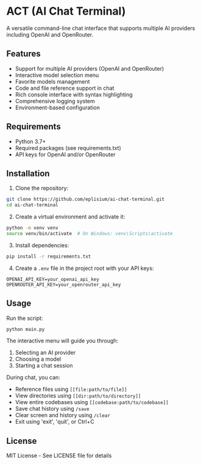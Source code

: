 # ACT (AI Chat Terminal)

A versatile command-line chat interface that supports multiple AI providers including OpenAI and OpenRouter.

## Features

- Support for multiple AI providers (OpenAI and OpenRouter)
- Interactive model selection menu
- Favorite models management
- Code and file reference support in chat
- Rich console interface with syntax highlighting
- Comprehensive logging system
- Environment-based configuration

## Requirements

- Python 3.7+
- Required packages (see requirements.txt)
- API keys for OpenAI and/or OpenRouter

## Installation

1. Clone the repository:
```bash
git clone https://github.com/eplisium/ai-chat-terminal.git
cd ai-chat-terminal
```

2. Create a virtual environment and activate it:
```bash
python -m venv venv
source venv/bin/activate  # On Windows: venv\Scripts\activate
```

3. Install dependencies:
```bash
pip install -r requirements.txt
```

4. Create a `.env` file in the project root with your API keys:
```
OPENAI_API_KEY=your_openai_api_key
OPENROUTER_API_KEY=your_openrouter_api_key
```

## Usage

Run the script:
```bash
python main.py
```

The interactive menu will guide you through:
1. Selecting an AI provider
2. Choosing a model
3. Starting a chat session

During chat, you can:
- Reference files using `[[file:path/to/file]]`
- View directories using `[[dir:path/to/directory]]`
- View entire codebases using `[[codebase:path/to/codebase]]`
- Save chat history using `/save`
- Clear screen and history using `/clear`
- Exit using 'exit', 'quit', or Ctrl+C

## License

MIT License - See LICENSE file for details 